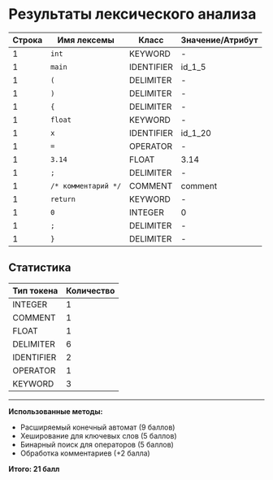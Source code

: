 # Результаты лексического анализа

| Строка | Имя лексемы | Класс | Значение/Атрибут |
|--------|-------------|-------|------------------|
| 1 | `int` | KEYWORD | - |
| 1 | `main` | IDENTIFIER | id_1_5 |
| 1 | `(` | DELIMITER | - |
| 1 | `)` | DELIMITER | - |
| 1 | `{` | DELIMITER | - |
| 1 | `float` | KEYWORD | - |
| 1 | `x` | IDENTIFIER | id_1_20 |
| 1 | `=` | OPERATOR | - |
| 1 | `3.14` | FLOAT | 3.14 |
| 1 | `;` | DELIMITER | - |
| 1 | `/* комментарий */` | COMMENT | comment |
| 1 | `return` | KEYWORD | - |
| 1 | `0` | INTEGER | 0 |
| 1 | `;` | DELIMITER | - |
| 1 | `}` | DELIMITER | - |

## Статистика

| Тип токена | Количество |
|------------|------------|
| INTEGER | 1 |
| COMMENT | 1 |
| FLOAT | 1 |
| DELIMITER | 6 |
| IDENTIFIER | 2 |
| OPERATOR | 1 |
| KEYWORD | 3 |

---
**Использованные методы:**
- Расширяемый конечный автомат (9 баллов)
- Хеширование для ключевых слов (5 баллов)
- Бинарный поиск для операторов (5 баллов)
- Обработка комментариев (+2 балла)

**Итого: 21 балл**
